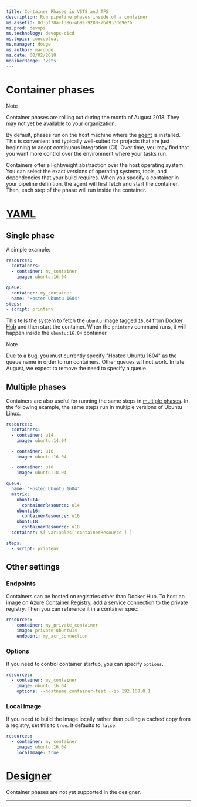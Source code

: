 ```yaml
---
title: Container Phases in VSTS and TFS
description: Run pipeline phases inside of a container
ms.assetid: 8d35f78a-f386-4699-9280-7bd933de9e7b
ms.prod: devops
ms.technology: devops-cicd
ms.topic: conceptual
ms.manager: douge
ms.author: macoope
ms.date: 08/02/2018
monikerRange: 'vsts'
---
```


# Container phases

> [!Note]
> Container phases are rolling out during the month of August 2018.
> They may not yet be available to your organization.

By default, phases run on the host machine where the [agent](../agents/agents.md)
is installed.
This is convenient and typically well-suited for projects that are just beginning to adopt continuous integration (CI).
Over time, you may find that you want more control over the environment where your tasks run.

Containers offer a lightweight abstraction over the host operating system.
You can select the exact versions of operating systems, tools, and dependencies that your build requires.
When you specify a container in your pipeline definition, the agent will first
fetch and start the container.
Then, each step of the phase will run inside the container.

# [YAML](#tab/yaml)

## Single phase

A simple example:

```yaml
resources:
  containers:
  - container: my_container
    image: ubuntu:16.04

queue:
  container: my_container
  name: 'Hosted Ubuntu 1604'
steps:
- script: printenv
```

This tells the system to fetch the `ubuntu` image tagged `16.04` from
[Docker Hub](https://hub.docker.com) and then start the container. When the
`printenv` command runs, it will happen inside the `ubuntu:16.04` container. 

> [!Note]
> Due to a bug, you must currently specify "Hosted Ubuntu 1604" as the
> queue name in order to run containers. Other queues will not work.
> In late August, we expect to remove the need to specify a queue.

## Multiple phases

Containers are also useful for running the same steps in [multiple phases](multiple-phases.md). 
In the following example, the same steps run in multiple versions of Ubuntu Linux.

```yaml
resources:
  containers:
  - container: u14
    image: ubuntu:14.04

  - container: u16
    image: ubuntu:16.04

  - container: u18
    image: ubuntu:18.04

queue:
  name: 'Hosted Ubuntu 1604'
  matrix:
    ubuntu14:
      containerResource: u14
    ubuntu16:
      containerResource: u16
    ubuntu18:
      containerResource: u18
  container: $[ variables['containerResource'] ]

steps:
  - script: printenv
```

## Other settings

### Endpoints

Containers can be hosted on registries other than Docker Hub. To host
an image on [Azure Container Registry](/services/container-registry/),
add a [service connection](../library/service-endpoints.md) to the
private registry. Then you can reference it in a container spec:

```yaml
resources:
  - container: my_private_container
    image: private:ubuntu14
    endpoint: my_acr_connection
```

### Options

If you need to control container startup, you can specify `options`.

```yaml
resources:
  - container: my_container
    image: ubuntu:16.04
    options: --hostname container-test --ip 192.168.0.1
```

### Local image

If you need to build the image locally rather than pulling a cached copy from
a registry, set this to `true`. It defaults to `false`.

```yaml
resources:
  - container: my_container
    image: ubuntu:16.04
    localImage: true
```

# [Designer](#tab/designer)

Container phases are not yet supported in the designer.

---
